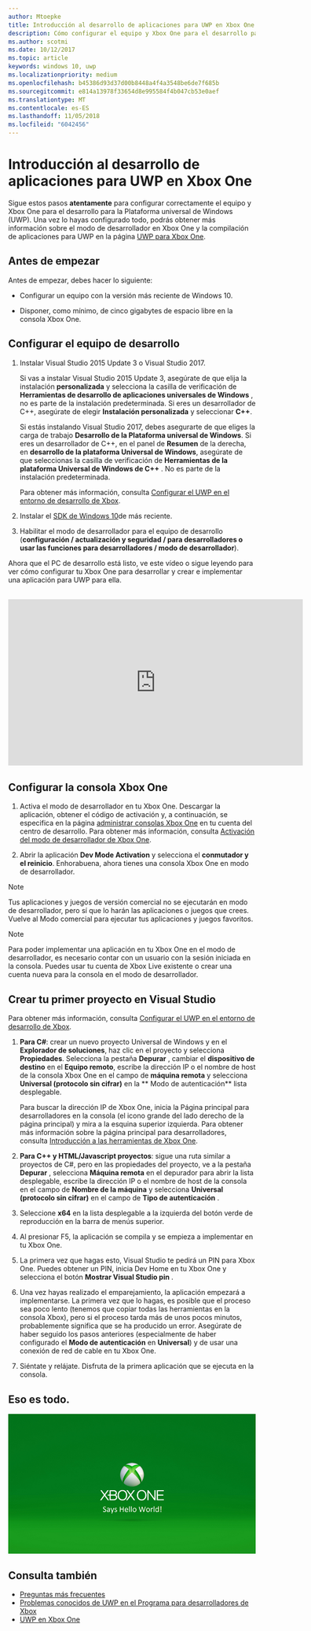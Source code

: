 ```yaml
---
author: Mtoepke
title: Introducción al desarrollo de aplicaciones para UWP en Xbox One
description: Cómo configurar el equipo y Xbox One para el desarrollo para UWP.
ms.author: scotmi
ms.date: 10/12/2017
ms.topic: article
keywords: windows 10, uwp
ms.localizationpriority: medium
ms.openlocfilehash: b45386d93d37d00b8448a4f4a3548be6de7f685b
ms.sourcegitcommit: e814a13978f33654d8e995584f4b047cb53e0aef
ms.translationtype: MT
ms.contentlocale: es-ES
ms.lasthandoff: 11/05/2018
ms.locfileid: "6042456"
---
```

# <a name="getting-started-with-uwp-app-development-on-xbox-one"></a>Introducción al desarrollo de aplicaciones para UWP en Xbox One

Sigue estos pasos **atentamente** para configurar correctamente el equipo y Xbox One para el desarrollo para la Plataforma universal de Windows (UWP). Una vez lo hayas configurado todo, podrás obtener más información sobre el modo de desarrollador en Xbox One y la compilación de aplicaciones para UWP en la página [UWP para Xbox One](index.md). 

## <a name="before-you-start"></a>Antes de empezar

Antes de empezar, debes hacer lo siguiente:
-   Configurar un equipo con la versión más reciente de Windows 10.
<!-- -  Install Microsoft Visual Studio 2015 Update 3 or Microsoft Visual Studio 2017.

    > [!NOTE]
    > Visual Studio 2017 is required if you are using the Windows 10, build 15063 SDK. -->

- Disponer, como mínimo, de cinco gigabytes de espacio libre en la consola Xbox One.

## <a name="setting-up-your-development-pc"></a>Configurar el equipo de desarrollo

1.  Instalar Visual Studio 2015 Update 3 o Visual Studio 2017.

    Si vas a instalar Visual Studio 2015 Update 3, asegúrate de que elija la instalación **personalizada** y selecciona la casilla de verificación de **Herramientas de desarrollo de aplicaciones universales de Windows** , no es parte de la instalación predeterminada. Si eres un desarrollador de C++, asegúrate de elegir **Instalación personalizada** y seleccionar **C++**.

    Si estás instalando Visual Studio 2017, debes asegurarte de que eliges la carga de trabajo **Desarrollo de la Plataforma universal de Windows**. Si eres un desarrollador de C++, en el panel de **Resumen** de la derecha, en **desarrollo de la plataforma Universal de Windows**, asegúrate de que seleccionas la casilla de verificación de **Herramientas de la plataforma Universal de Windows de C++** . No es parte de la instalación predeterminada.

    Para obtener más información, consulta [Configurar el UWP en el entorno de desarrollo de Xbox](development-environment-setup.md).

2.  Instalar el [SDK de Windows 10](https://developer.microsoft.com/windows/downloads/windows-10-sdk)de más reciente.

3.  Habilitar el modo de desarrollador para el equipo de desarrollo (**configuración / actualización y seguridad / para desarrolladores o usar las funciones para desarrolladores / modo de desarrollador**).

Ahora que el PC de desarrollo está listo, ve este vídeo o sigue leyendo para ver cómo configurar tu Xbox One para desarrollar y crear e implementar una aplicación para UWP para ella.
</br>
</br>
<iframe src="https://channel9.msdn.com/Events/Xbox/App-Dev-on-Xbox/Get-started-with-App-Dev-on-Xbox/player#time=51s:paused" width="600" height="338"  allowFullScreen frameBorder="0"></iframe>

## <a name="setting-up-your-xbox-one-console"></a>Configurar la consola Xbox One

1.  Activa el modo de desarrollador en tu Xbox One. Descargar la aplicación, obtener el código de activación y, a continuación, se especifica en la página [administrar consolas Xbox One](https://partner.microsoft.com/xboxactivate) en tu cuenta del centro de desarrollo. Para obtener más información, consulta [Activación del modo de desarrollador de Xbox One](devkit-activation.md). 

2.  Abrir la aplicación **Dev Mode Activation** y selecciona el **conmutador y el reinicio**. Enhorabuena, ahora tienes una consola Xbox One en modo de desarrollador.
  
  > [!NOTE]
  > Tus aplicaciones y juegos de versión comercial no se ejecutarán en modo de desarrollador, pero sí que lo harán las aplicaciones o juegos que crees. Vuelve al Modo comercial para ejecutar tus aplicaciones y juegos favoritos.
    
  > [!NOTE]
  > Para poder implementar una aplicación en tu Xbox One en el modo de desarrollador, es necesario contar con un usuario con la sesión iniciada en la consola. Puedes usar tu cuenta de Xbox Live existente o crear una cuenta nueva para la consola en el modo de desarrollador. 

## <a name="creating-your-first-project-in-visual-studio"></a>Crear tu primer proyecto en Visual Studio

Para obtener más información, consulta [Configurar el UWP en el entorno de desarrollo de Xbox](development-environment-setup.md).

1.  **Para C#**: crear un nuevo proyecto Universal de Windows y en el **Explorador de soluciones**, haz clic en el proyecto y selecciona **Propiedades**. Selecciona la pestaña **Depurar** , cambiar el **dispositivo de destino** en el **Equipo remoto**, escribe la dirección IP o el nombre de host de la consola Xbox One en el campo de **máquina remota** y selecciona **Universal (protocolo sin cifrar)** en la ** Modo de autenticación** lista desplegable.   

    Para buscar la dirección IP de Xbox One, inicia la Página principal para desarrolladores en la consola (el icono grande del lado derecho de la página principal) y mira a la esquina superior izquierda. Para obtener más información sobre la página principal para desarrolladores, consulta [Introducción a las herramientas de Xbox One](introduction-to-xbox-tools.md).  

2.  **Para C++ y HTML/Javascript proyectos**: sigue una ruta similar a proyectos de C#, pero en las propiedades del proyecto, ve a la pestaña **Depurar** , selecciona **Máquina remota** en el depurador para abrir la lista desplegable, escribe la dirección IP o el nombre de host de la consola en el campo de **Nombre de la máquina** y selecciona **Universal (protocolo sin cifrar)** en el campo de **Tipo de autenticación** .

3. Seleccione **x64** en la lista desplegable a la izquierda del botón verde de reproducción en la barra de menús superior.
   
4.  Al presionar F5, la aplicación se compila y se empieza a implementar en tu Xbox One.
  
5.  La primera vez que hagas esto, Visual Studio te pedirá un PIN para Xbox One. Puedes obtener un PIN, inicia Dev Home en tu Xbox One y selecciona el botón **Mostrar Visual Studio pin** .
  
6.  Una vez hayas realizado el emparejamiento, la aplicación empezará a implementarse. La primera vez que lo hagas, es posible que el proceso sea poco lento (tenemos que copiar todas las herramientas en la consola Xbox), pero si el proceso tarda más de unos pocos minutos, probablemente significa que se ha producido un error. Asegúrate de haber seguido los pasos anteriores (especialmente de haber configurado el **Modo de autenticación** en **Universal**) y de usar una conexión de red de cable en tu Xbox One.  

7. Siéntate y relájate. Disfruta de la primera aplicación que se ejecuta en la consola.  

## <a name="thats-it"></a>Eso es todo.

![Hello World](images/getting-started-hello-world.png)

## <a name="see-also"></a>Consulta también  
- [Preguntas más frecuentes](frequently-asked-questions.md)  
- [Problemas conocidos de UWP en el Programa para desarrolladores de Xbox](known-issues.md)
- [UWP en Xbox One](index.md) 
